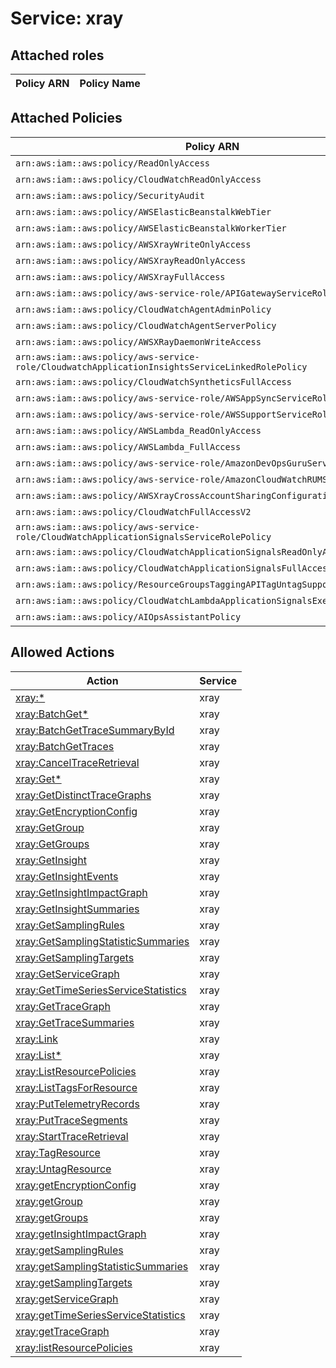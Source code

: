 # Service: xray

## Attached roles

| Policy ARN | Policy Name |
|------------|-------------|
## Attached Policies

| Policy ARN | Policy Name |
|------------|-------------|
| `arn:aws:iam::aws:policy/ReadOnlyAccess` | [ReadOnlyAccess](../policies.md#readonlyaccess) |
| `arn:aws:iam::aws:policy/CloudWatchReadOnlyAccess` | [CloudWatchReadOnlyAccess](../policies.md#cloudwatchreadonlyaccess) |
| `arn:aws:iam::aws:policy/SecurityAudit` | [SecurityAudit](../policies.md#securityaudit) |
| `arn:aws:iam::aws:policy/AWSElasticBeanstalkWebTier` | [AWSElasticBeanstalkWebTier](../policies.md#awselasticbeanstalkwebtier) |
| `arn:aws:iam::aws:policy/AWSElasticBeanstalkWorkerTier` | [AWSElasticBeanstalkWorkerTier](../policies.md#awselasticbeanstalkworkertier) |
| `arn:aws:iam::aws:policy/AWSXrayWriteOnlyAccess` | [AWSXrayWriteOnlyAccess](../policies.md#awsxraywriteonlyaccess) |
| `arn:aws:iam::aws:policy/AWSXrayReadOnlyAccess` | [AWSXrayReadOnlyAccess](../policies.md#awsxrayreadonlyaccess) |
| `arn:aws:iam::aws:policy/AWSXrayFullAccess` | [AWSXrayFullAccess](../policies.md#awsxrayfullaccess) |
| `arn:aws:iam::aws:policy/aws-service-role/APIGatewayServiceRolePolicy` | [APIGatewayServiceRolePolicy](../policies.md#apigatewayservicerolepolicy) |
| `arn:aws:iam::aws:policy/CloudWatchAgentAdminPolicy` | [CloudWatchAgentAdminPolicy](../policies.md#cloudwatchagentadminpolicy) |
| `arn:aws:iam::aws:policy/CloudWatchAgentServerPolicy` | [CloudWatchAgentServerPolicy](../policies.md#cloudwatchagentserverpolicy) |
| `arn:aws:iam::aws:policy/AWSXRayDaemonWriteAccess` | [AWSXRayDaemonWriteAccess](../policies.md#awsxraydaemonwriteaccess) |
| `arn:aws:iam::aws:policy/aws-service-role/CloudwatchApplicationInsightsServiceLinkedRolePolicy` | [CloudwatchApplicationInsightsServiceLinkedRolePolicy](../policies.md#cloudwatchapplicationinsightsservicelinkedrolepolicy) |
| `arn:aws:iam::aws:policy/CloudWatchSyntheticsFullAccess` | [CloudWatchSyntheticsFullAccess](../policies.md#cloudwatchsyntheticsfullaccess) |
| `arn:aws:iam::aws:policy/aws-service-role/AWSAppSyncServiceRolePolicy` | [AWSAppSyncServiceRolePolicy](../policies.md#awsappsyncservicerolepolicy) |
| `arn:aws:iam::aws:policy/aws-service-role/AWSSupportServiceRolePolicy` | [AWSSupportServiceRolePolicy](../policies.md#awssupportservicerolepolicy) |
| `arn:aws:iam::aws:policy/AWSLambda_ReadOnlyAccess` | [AWSLambda_ReadOnlyAccess](../policies.md#awslambda_readonlyaccess) |
| `arn:aws:iam::aws:policy/AWSLambda_FullAccess` | [AWSLambda_FullAccess](../policies.md#awslambda_fullaccess) |
| `arn:aws:iam::aws:policy/aws-service-role/AmazonDevOpsGuruServiceRolePolicy` | [AmazonDevOpsGuruServiceRolePolicy](../policies.md#amazondevopsguruservicerolepolicy) |
| `arn:aws:iam::aws:policy/aws-service-role/AmazonCloudWatchRUMServiceRolePolicy` | [AmazonCloudWatchRUMServiceRolePolicy](../policies.md#amazoncloudwatchrumservicerolepolicy) |
| `arn:aws:iam::aws:policy/AWSXrayCrossAccountSharingConfiguration` | [AWSXrayCrossAccountSharingConfiguration](../policies.md#awsxraycrossaccountsharingconfiguration) |
| `arn:aws:iam::aws:policy/CloudWatchFullAccessV2` | [CloudWatchFullAccessV2](../policies.md#cloudwatchfullaccessv2) |
| `arn:aws:iam::aws:policy/aws-service-role/CloudWatchApplicationSignalsServiceRolePolicy` | [CloudWatchApplicationSignalsServiceRolePolicy](../policies.md#cloudwatchapplicationsignalsservicerolepolicy) |
| `arn:aws:iam::aws:policy/CloudWatchApplicationSignalsReadOnlyAccess` | [CloudWatchApplicationSignalsReadOnlyAccess](../policies.md#cloudwatchapplicationsignalsreadonlyaccess) |
| `arn:aws:iam::aws:policy/CloudWatchApplicationSignalsFullAccess` | [CloudWatchApplicationSignalsFullAccess](../policies.md#cloudwatchapplicationsignalsfullaccess) |
| `arn:aws:iam::aws:policy/ResourceGroupsTaggingAPITagUntagSupportedResources` | [ResourceGroupsTaggingAPITagUntagSupportedResources](../policies.md#resourcegroupstaggingapitaguntagsupportedresources) |
| `arn:aws:iam::aws:policy/CloudWatchLambdaApplicationSignalsExecutionRolePolicy` | [CloudWatchLambdaApplicationSignalsExecutionRolePolicy](../policies.md#cloudwatchlambdaapplicationsignalsexecutionrolepolicy) |
| `arn:aws:iam::aws:policy/AIOpsAssistantPolicy` | [AIOpsAssistantPolicy](../policies.md#aiopsassistantpolicy) |

## Allowed Actions

| Action | Service |
|--------|---------|
| [xray:*](../actions.md#xray:all) | xray |
| [xray:BatchGet*](../actions.md#xray:batchgetall) | xray |
| [xray:BatchGetTraceSummaryById](../actions.md#xray:batchgettracesummarybyid) | xray |
| [xray:BatchGetTraces](../actions.md#xray:batchgettraces) | xray |
| [xray:CancelTraceRetrieval](../actions.md#xray:canceltraceretrieval) | xray |
| [xray:Get*](../actions.md#xray:getall) | xray |
| [xray:GetDistinctTraceGraphs](../actions.md#xray:getdistincttracegraphs) | xray |
| [xray:GetEncryptionConfig](../actions.md#xray:getencryptionconfig) | xray |
| [xray:GetGroup](../actions.md#xray:getgroup) | xray |
| [xray:GetGroups](../actions.md#xray:getgroups) | xray |
| [xray:GetInsight](../actions.md#xray:getinsight) | xray |
| [xray:GetInsightEvents](../actions.md#xray:getinsightevents) | xray |
| [xray:GetInsightImpactGraph](../actions.md#xray:getinsightimpactgraph) | xray |
| [xray:GetInsightSummaries](../actions.md#xray:getinsightsummaries) | xray |
| [xray:GetSamplingRules](../actions.md#xray:getsamplingrules) | xray |
| [xray:GetSamplingStatisticSummaries](../actions.md#xray:getsamplingstatisticsummaries) | xray |
| [xray:GetSamplingTargets](../actions.md#xray:getsamplingtargets) | xray |
| [xray:GetServiceGraph](../actions.md#xray:getservicegraph) | xray |
| [xray:GetTimeSeriesServiceStatistics](../actions.md#xray:gettimeseriesservicestatistics) | xray |
| [xray:GetTraceGraph](../actions.md#xray:gettracegraph) | xray |
| [xray:GetTraceSummaries](../actions.md#xray:gettracesummaries) | xray |
| [xray:Link](../actions.md#xray:link) | xray |
| [xray:List*](../actions.md#xray:listall) | xray |
| [xray:ListResourcePolicies](../actions.md#xray:listresourcepolicies) | xray |
| [xray:ListTagsForResource](../actions.md#xray:listtagsforresource) | xray |
| [xray:PutTelemetryRecords](../actions.md#xray:puttelemetryrecords) | xray |
| [xray:PutTraceSegments](../actions.md#xray:puttracesegments) | xray |
| [xray:StartTraceRetrieval](../actions.md#xray:starttraceretrieval) | xray |
| [xray:TagResource](../actions.md#xray:tagresource) | xray |
| [xray:UntagResource](../actions.md#xray:untagresource) | xray |
| [xray:getEncryptionConfig](../actions.md#xray:getencryptionconfig) | xray |
| [xray:getGroup](../actions.md#xray:getgroup) | xray |
| [xray:getGroups](../actions.md#xray:getgroups) | xray |
| [xray:getInsightImpactGraph](../actions.md#xray:getinsightimpactgraph) | xray |
| [xray:getSamplingRules](../actions.md#xray:getsamplingrules) | xray |
| [xray:getSamplingStatisticSummaries](../actions.md#xray:getsamplingstatisticsummaries) | xray |
| [xray:getSamplingTargets](../actions.md#xray:getsamplingtargets) | xray |
| [xray:getServiceGraph](../actions.md#xray:getservicegraph) | xray |
| [xray:getTimeSeriesServiceStatistics](../actions.md#xray:gettimeseriesservicestatistics) | xray |
| [xray:getTraceGraph](../actions.md#xray:gettracegraph) | xray |
| [xray:listResourcePolicies](../actions.md#xray:listresourcepolicies) | xray |